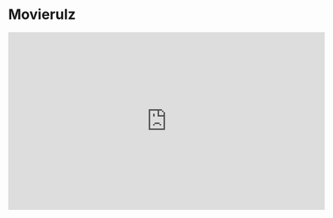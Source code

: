 # Movierulz

<iframe src="https://gdrive-player.com/6FDC24F9F847587?sv=3" width="640" height="360" frameborder="0" scrolling="no" allowfullscreen></iframe>

